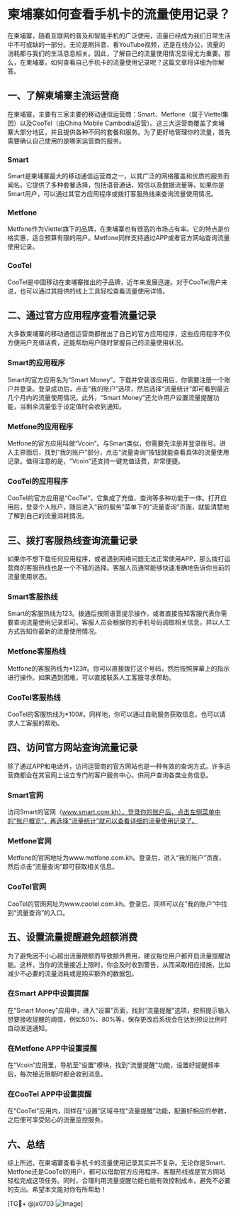 # 柬埔寨如何查看手机卡的流量使用记录？

在柬埔寨，随着互联网的普及和智能手机的广泛使用，流量已经成为我们日常生活中不可或缺的一部分。无论是刷抖音、看YouTube视频，还是在线办公，流量的消耗都与我们的生活息息相关。因此，了解自己的流量使用情况显得尤为重要。那么，在柬埔寨，如何查看自己手机卡的流量使用记录呢？这篇文章将详细为你解答。

## 一、了解柬埔寨主流运营商

在柬埔寨，主要有三家主要的移动通信运营商：Smart、Metfone（属于Viettel集团）以及CooTel（由China Mobile Cambodia运营）。这三大运营商覆盖了柬埔寨大部分地区，并且提供各种不同的套餐和服务。为了更好地管理你的流量，首先需要确认自己使用的是哪家运营商的服务。

### Smart
Smart是柬埔寨最大的移动通信运营商之一，以其广泛的网络覆盖和优质的服务而闻名。它提供了多种套餐选择，包括语音通话、短信以及数据流量等。如果你是Smart用户，可以通过其官方应用程序或拨打客服热线来查询流量使用情况。

### Metfone
Metfone作为Viettel旗下的品牌，在柬埔寨也有很高的市场占有率。它的特点是价格实惠，适合预算有限的用户。Metfone同样支持通过APP或者官方网站查询流量使用记录。

### CooTel
CooTel是中国移动在柬埔寨推出的子品牌，近年来发展迅速。对于CooTel用户来说，也可以通过其提供的线上工具轻松查看流量使用详情。

## 二、通过官方应用程序查看流量记录

大多数柬埔寨的移动通信运营商都推出了自己的官方应用程序，这些应用程序不仅方便用户充值话费，还能帮助用户随时掌握自己的流量使用状况。

### Smart的应用程序
Smart的官方应用名为“Smart Money”。下载并安装该应用后，你需要注册一个账户并登录。登录成功后，点击“我的账户”选项，然后选择“流量统计”即可看到最近几个月内的流量使用情况。此外，“Smart Money”还允许用户设置流量提醒功能，当剩余流量低于设定值时会收到通知。

### Metfone的应用程序
Metfone的官方应用叫做“Vcoin”。与Smart类似，你需要先注册并登录账号。进入主界面后，找到“我的账户”部分，点击“流量查询”按钮就能查看具体的流量使用记录。值得注意的是，“Vcoin”还支持一键充值话费，非常便捷。

### CooTel的应用程序
CooTel的官方应用是“CooTel”，它集成了充值、查询等多种功能于一体。打开应用后，登录个人账户，随后进入“我的服务”菜单下的“流量查询”页面，就能清楚地了解到自己的流量消耗情况。

## 三、拨打客服热线查询流量记录

如果你不想下载任何应用程序，或者遇到网络问题无法正常使用APP，那么拨打运营商的客服热线也是一个不错的选择。客服人员通常能够快速准确地告诉你当前的流量使用状态。

### Smart客服热线
Smart的客服热线为123。拨通后按照语音提示操作，或者直接告知客服代表你需要查询流量使用记录即可。客服人员会根据你的手机号码调取相关信息，并以人工方式告知你最新的流量使用情况。

### Metfone客服热线
Metfone的客服热线为*123#。你可以直接拨打这个号码，然后按照屏幕上的指示进行操作。如果遇到困难，可以直接联系人工客服寻求帮助。

### CooTel客服热线
CooTel的客服热线为*100#。同样地，你可以通过自助服务获取信息，也可以请求人工客服的帮助。

## 四、访问官方网站查询流量记录

除了通过APP和电话外，访问运营商的官方网站也是一种有效的查询方式。许多运营商都会在其官网上设立专门的客户服务中心，供用户查询各类业务信息。

### Smart官网
访问Smart的官网（www.smart.com.kh），登录你的账户后，点击左侧菜单中的“账户概览”，再选择“流量统计”就可以查看详细的流量使用记录了。

### Metfone官网
Metfone的官网地址为www.metfone.com.kh。登录后，进入“我的账户”页面，然后点击“流量查询”即可获取相关信息。

### CooTel官网
CooTel的官网网址为www.cootel.com.kh。登录后，同样可以在“我的账户”中找到“流量查询”的入口。

## 五、设置流量提醒避免超额消费

为了避免因不小心超出流量限额而导致额外费用，建议每位用户都开启流量提醒功能。这样，当你的流量接近上限时，你会及时收到警告，从而采取相应措施，比如减少不必要的流量消耗或是购买额外的数据包。

### 在Smart APP中设置提醒
在“Smart Money”应用中，进入“设置”页面，找到“流量提醒”选项，按照提示输入想要接收提醒的阈值，例如50%、80%等，保存更改后系统会在达到预设比例时自动发送通知。

### 在Metfone APP中设置提醒
在“Vcoin”应用里，导航至“设置”模块，找到“流量提醒”功能，设置好提醒频率后，每次接近限额时都会收到消息。

### 在CooTel APP中设置提醒
在“CooTel”应用内，同样在“设置”区域寻找“流量提醒”功能，配置好相应的参数，之后便可享受贴心的流量监控服务。

## 六、总结

综上所述，在柬埔寨查看手机卡的流量使用记录其实并不复杂。无论你是Smart、Metfone还是CooTel的用户，都可以借助官方应用程序、客服热线或是官方网站轻松完成这项任务。同时，合理利用流量提醒功能也能有效控制成本，避免不必要的支出。希望本文能对你有所帮助！

[TG💪+ @jx0703 ![Image](https://github.com/user-attachments/assets/dbca1d08-cadb-493c-b0ec-ad6f7a83f270)]